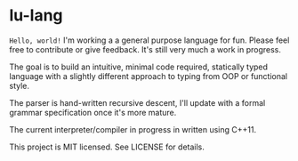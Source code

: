 # lu-lang
`Hello, world!` I'm working a a general purpose language for fun. Please feel free to contribute or give feedback. It's still very much a work in progress.

The goal is to build an intuitive, minimal code required, statically typed language with a slightly different approach to typing from OOP or functional style.

The parser is hand-written recursive descent, I'll update with a formal grammar specification once it's more mature.

The current interpreter/compiler in progress in written using C++11.

This project is MIT licensed. See LICENSE for details.